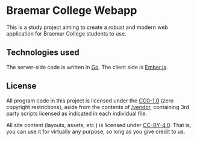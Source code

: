 # Braemar College Webapp

This is a study project aiming to create a robust and modern web application for Braemar College students to use.

## Technologies used

The server-side code is written in [Go](https://golang.org). The client side is [Ember.js](http://emberjs.com).

## License

All program code in this project is licensed under the [CC0-1.0](https://creativecommons.org/publicdomain/zero/1.0/legalcode.txt) (zero copyright restrictions),
aside from the contents of [/vendor](./vendor), containing 3rd party scripts licensed as indicated in each individual file.

All site content (layouts, assets, etc.) is licensed under [CC-BY-4.0](https://creativecommons.org/licenses/by/4.0/).
That is, you can use it for virtually any purpose, so long as you give credit to us.
